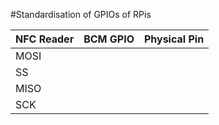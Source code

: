 #Standardisation of GPIOs of RPis


| NFC Reader   |  BCM GPIO  |  Physical Pin |
|--------------|:----------:|--------------:|
|     MOSI     |            |               |
|      SS      |            |               |
|     MISO     |            |               |
|     SCK      |            |               |

